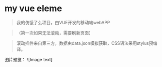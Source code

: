 # my vue eleme

> 我的仿饿了么项目，由VUE开发的移动端webAPP

>（第一次如果无法滚动，需要刷新页面） 

>滚动插件来自第三方，数据由data.json模拟获取，CSS语法采用stylus预编译。

图片预览：
![Image text]
